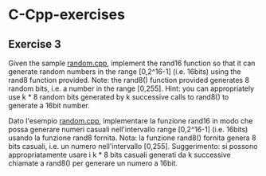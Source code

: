 # C-Cpp-exercises
## Exercise 3

Given the sample [random.cpp](random.cpp), implement the rand16 function so that it can generate random numbers in the range [0,2^16-1] (i.e. 16bits) using the rand8 function provided.
Note: the rand8() function provided generates 8 random bits, i.e. a number in the range [0,255].
Hint: you can appropriately use k * 8 random bits generated by k successive calls to rand8() to generate a 16bit number.

Dato l'esempio [random.cpp](random.cpp), implementare la funzione rand16 in modo che possa generare numeri casuali nell'intervallo range [0,2^16-1] (i.e. 16bits) usando la funzione rand8 fornita.
Nota: la funzione rand8() fornita genera 8 bits casuali, i.e. un numero nell'intervallo [0,255].
Suggerimento: si possono appropriatamente usare i k * 8 bits casuali generati da k successive chiamate a rand8() per generare un numero a 16bit.
